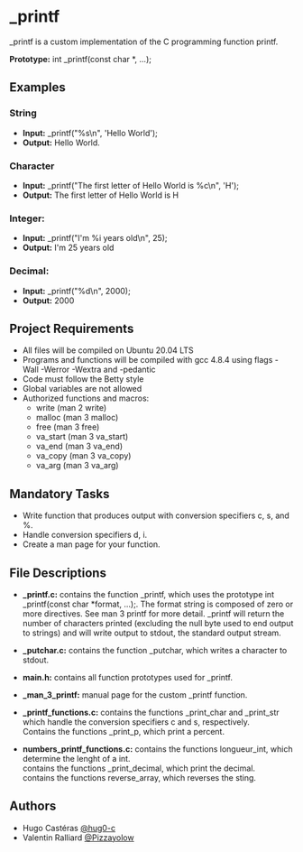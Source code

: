 <h1>_printf</h1>

_printf is a custom implementation of the C programming function printf.

<b>Prototype:</b> int _printf(const char *, ...);

<h2>Examples</h2>

<h3>String</h3>

- <b>Input:</b> _printf("%s\n", 'Hello World');
- <b>Output:</b> Hello World.

<h3>Character</h3>

- <b>Input:</b> _printf("The first letter of Hello World is %c\n", 'H');
- <b>Output:</b> The first letter of Hello World is H

<h3>Integer:</h3>

- <b>Input:</b> _printf("I'm %i years old\n", 25);
- <b>Output:</b> I'm 25 years old

<h3>Decimal:</h3>

- <b>Input:</b> _printf("%d\n", 2000);
- <b>Output:</b> 2000

<h2>Project Requirements</h2>

- All files will be compiled on Ubuntu 20.04 LTS
- Programs and functions will be compiled with gcc 4.8.4 using flags -Wall -Werror -Wextra and -pedantic
- Code must follow the Betty style
- Global variables are not allowed
- Authorized functions and macros:
	- write (man 2 write)
	- malloc (man 3 malloc)
	- free (man 3 free)
	- va_start (man 3 va_start)
	- va_end (man 3 va_end)
	- va_copy (man 3 va_copy)
	- va_arg (man 3 va_arg)

<h2>Mandatory Tasks</h2>

- Write function that produces output with conversion specifiers c, s, and %.
- Handle conversion specifiers d, i.
- Create a man page for your function.


<h2>File Descriptions</h2>

- <b>_printf.c:</b>  contains the function _printf, which uses the prototype int _printf(const char *format, ...);. The format string is composed of zero or more directives. See man 3 printf for more detail. _printf will return the number of characters printed (excluding the null byte used to end output to strings) and will write output to stdout, the standard output stream.

- <b>_putchar.c:</b> contains the function _putchar, which writes a character to stdout.

- <b>main.h:</b> contains all function prototypes used for _printf.

- <b>_man_3_printf:</b> manual page for the custom _printf function.

- <b>_printf_functions.c:</b> contains the functions _print_char and _print_str which handle the conversion specifiers c and s, respectively. <br/>Contains the functions _print_p, which print a percent.

- <b>numbers_printf_functions.c:</b> contains the functions longueur_int, which determine the lenght of a int. <br/> contains the functions _print_decimal, which print the decimal. <br/> contains the functions reverse_array, which reverses the sting.


<h2>Authors</h2>

- Hugo Castéras <a href="https://github.com/hug0-c">@hug0-c</a>
- Valentin Ralliard <a href="https://github.com/Pizzayolow">@Pizzayolow</a>


